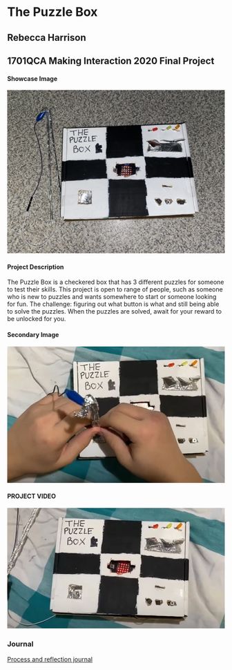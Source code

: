 # The Puzzle Box
## Rebecca Harrison ##
## 1701QCA Making Interaction 2020 Final Project ##

#### Showcase Image ####
![Image](showcase.jpg)

#### Project Description ####
The Puzzle Box is a checkered box that has 3 different puzzles for someone to test their skills. This project is open to range of people, such as someone who is new to puzzles and wants somewhere to start or someone looking for fun. The challenge: figuring out what button is what and still being able to solve the puzzles. When the puzzles are solved, await for your reward to be unlocked for you. 

#### Secondary Image ####
![Image](secondaryimage.JPG)

#### PROJECT VIDEO ####
[![Image](stillyoutubevideo.JPG)](https://youtu.be/X0RexNFUNzo )

### Journal ###

<!--- The following link will direct to your process and reflection journal, which will be held in the file `journal.md` in the folder called `journal`. This link should not be changed. --->
[Process and reflection journal](/journal/journal.md)
